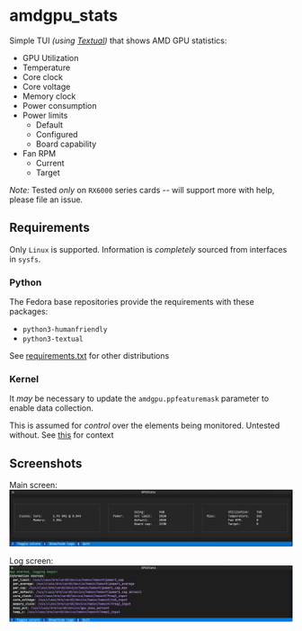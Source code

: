 # amdgpu_stats

Simple TUI _(using [Textual](https://textual.textualize.io/))_ that shows AMD GPU statistics:
- GPU Utilization
- Temperature
- Core clock
- Core voltage
- Memory clock
- Power consumption
- Power limits
    - Default
    - Configured
    - Board capability
 - Fan RPM
    - Current
    - Target

*Note:* Tested _only_ on `RX6000` series cards -- will support more with help, please file an issue.

## Requirements
Only `Linux` is supported. Information is _completely_ sourced from interfaces in `sysfs`.

### Python
The Fedora base repositories provide the requirements with these packages:
 - `python3-humanfriendly`
 - `python3-textual`

See [requirements.txt](requirements.txt) for other distributions

### Kernel
It _may_ be necessary to update the `amdgpu.ppfeaturemask` parameter to enable data collection. 

This is assumed for *control* over the elements being monitored. Untested without. See [this](https://wiki.archlinux.org/title/AMDGPU#Boot_parameter) for context

## Screenshots

Main screen:
![Screenshot of main screen](main.png "Main screen")

Log screen:
![Screenshot of log screen](logging.png "Logging screen")
